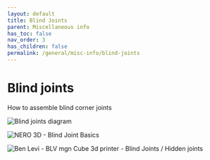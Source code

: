 ```yaml
---
layout: default
title: Blind Joints
parent: Miscellaneous info
has_toc: false
nav_order: 3
has_children: false
permalink: /general/misc-info/blind-joints
---
```


# Blind joints

How to assemble blind corner joints

![Blind joints diagram](../assets/images/manual/blind-joints/blind-joints.png)

![NERO 3D - Blind Joint Basics](https://www.youtube.com/watch?v=2dvbn0rWA60)

![Ben Levi - BLV mgn Cube 3d printer - Blind Joints / Hidden joints](https://www.youtube.com/watch?v=ueniUWrUcjE)
